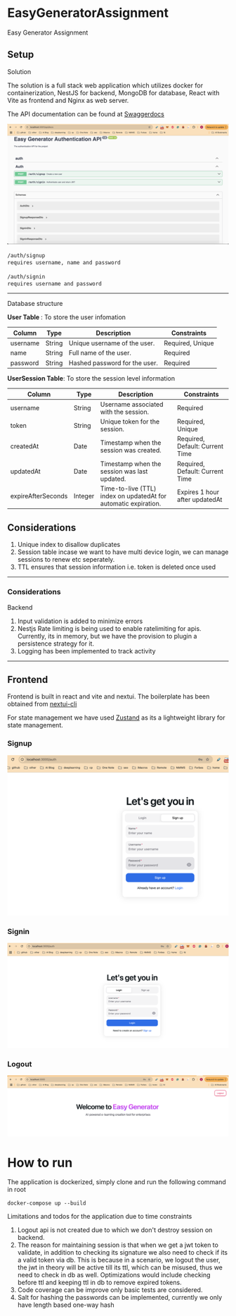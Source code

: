 # EasyGeneratorAssignment
Easy Generator Assignment

## Setup 

Solution

The solution is a full stack web application which utilizes docker for containerization, NestJS for backend, MongoDB for database, React with Vite as frontend and Nginx as web server.

The API documentation can be found at [Swaggerdocs](http://localhost:3001/api/docs)


![API Docs](/docs/images/api-docs.png)

```
/auth/signup
requires username, name and password

/auth/signin
requires username and password

```

---

Database structure

<b>User Table </b>: 
To store the user infomation

| Column |	Type	| Description|	Constraints|
|---|---|---|---|
username	|String	|Unique username of the user.|	Required, Unique
name|	String |	Full name of the user.	|Required
password|	String	|Hashed password for the user.	|Required


<b>UserSession Table</b>: To store the session level information

| Column             | Type    | Description                                                     | Constraints                     |
|--------------------|---------|-----------------------------------------------------------------|---------------------------------|
| username           | String  | Username associated with the session.                           | Required                        |
| token              | String  | Unique token for the session.                                   | Required, Unique                |
| createdAt          | Date    | Timestamp when the session was created.                         | Required, Default: Current Time |
| updatedAt          | Date    | Timestamp when the session was last updated.                    | Required, Default: Current Time |
| expireAfterSeconds | Integer | Time-to-live (TTL) index on updatedAt for automatic expiration. | Expires 1 hour after updatedAt  |


## Considerations
1. Unique index to disallow duplicates
2. Session table incase we want to have multi device login, we can manage sessions to renew etc seperately.
3. TTL ensures that session information i.e. token is deleted once used


---
### Considerations

Backend
1. Input validation is added to minimize errors
2. Nestjs Rate limiting is being used to enable ratelimiting for apis. Currently, its in memory, but we have the provision to plugin a persistence strategy for it.
3. Logging has been implemented to track activity

---
## Frontend
Frontend is built in react and vite and nextui. The boilerplate has been obtained from [nextui-cli](https://nextui.org/docs/guide/installation)

For state management we have used [Zustand](https://github.com/pmndrs/zustand) as its a lightweight library for state management.

### Signup

![alt text](/docs/images/signup.png)

### Signin
![Signin](/docs/images/login.png)

### Logout
![Logout](/docs/images/logout.png)

# How to run

The application is dockerized, simply clone and run the following command in root

```
docker-compose up --build
```

Limitations and todos for the application due to time constraints
1. Logout api is not created due to which we don't destroy session on backend.
2. The reason for maintaining session is that when we get a jwt token to validate, in addition to checking its signature we also need to check if its a valid token via db. This is because in a scenario, we logout the user, the jwt in theory will be active till its ttl, which can be misused, thus we need to check in db as well. Optimizations would include checking before ttl and keeping ttl in db to remove expired tokens.
3. Code coverage can be improve only basic tests are considered.
4. Salt for hashing the passwords can be implemented, currently we only have length based one-way hash